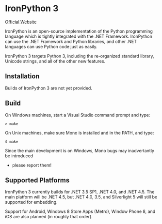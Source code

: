 # IronPython 3
[Official Website](http://ironpython.net)

IronPython is an open-source implementation of the Python programming language which
is tightly integrated with the .NET Framework. IronPython can use the .NET Framework
and Python libraries, and other .NET languages can use Python code just as easily.

IronPython 3 targets Python 3, including the re-organized standard library, Unicode
strings, and all of the other new features.

## Installation
Builds of IronPython 3 are not yet provided.

## Build
On Windows machines, start a Visual Studio command prompt and type:

    > make
    
On Unix machines, make sure Mono is installed and in the PATH, and type:

    $ make

Since the main development is on Windows, Mono bugs may inadvertantly be introduced
- please report them!

## Supported Platforms
IronPython 3 currently builds for .NET 3.5 SP1, .NET 4.0, and .NET 4.5. The main
platform will be .NET 4.5, but .NET 4.0, 3.5, and Silverlight 5 will still be supported
for embedding.

Support for Android, Windows 8 Store Apps (Metro), Window Phone 8, and iOS are also
planned (in roughly that order).